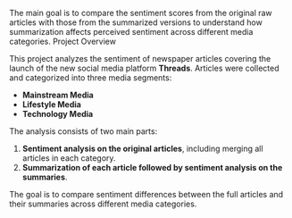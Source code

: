 The main goal is to compare the sentiment scores from the original raw articles with those from the summarized versions to understand how summarization affects perceived sentiment across different media categories.
Project Overview

This project analyzes the sentiment of newspaper articles covering the launch of the new social media platform **Threads**. Articles were collected and categorized into three media segments:

- **Mainstream Media**
- **Lifestyle Media**
- **Technology Media**

The analysis consists of two main parts:
1. **Sentiment analysis on the original articles**, including merging all articles in each category.
2. **Summarization of each article followed by sentiment analysis on the summaries**.

The goal is to compare sentiment differences between the full articles and their summaries across different media categories.

